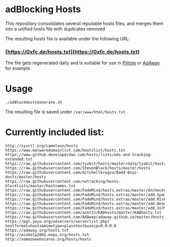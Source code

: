 # adBlocking Hosts

This repository consolidates several reputable hosts files, and merges them into a unified hosts file with duplicates removed.

The resulting hosts file is available under the following URL:

### [https://0xfc.de/hosts.txt](https://0xfc.de/hosts.txt)

The file gets regenerated daily and is suitable for use in [PiHole](https://pi-hole.net/) or [AdAway](https://adaway.org/) for example.

# Usage
```
./adBlockHostsGenerate.sh
```
The resulting file is saved under `/var/www/html/hosts.txt`
# Currently included list:
```
http://sysctl.org/cameleon/hosts
https://www.malwaredomainlist.com/hostslist/hosts.txt
https://www.github.developerdan.com/hosts/lists/ads-and-tracking-extended.txt
https://raw.githubusercontent.com/tyzbit/hosts/master/data/tyzbit/hosts
https://raw.githubusercontent.com/StevenBlack/hosts/master/hosts
https://raw.githubusercontent.com/mitchellkrogza/Badd-Boyz-Hosts/master/hosts
https://raw.githubusercontent.com/notracking/hosts-blocklists/master/hostnames.txt
https://raw.githubusercontent.com/FadeMind/hosts.extras/master/UncheckyAds/hosts
https://raw.githubusercontent.com/FadeMind/hosts.extras/master/add.Spam/hosts
https://raw.githubusercontent.com/FadeMind/hosts.extras/master/add.Risk/hosts
https://raw.githubusercontent.com/FadeMind/hosts.extras/master/add.Dead/hosts
https://raw.githubusercontent.com/FadeMind/hosts.extras/master/add.2o7Net/hosts
https://raw.githubusercontent.com/azet12/KADhosts/master/KADhosts.txt
https://raw.githubusercontent.com/AdAway/adaway.github.io/master/hosts.txt
https://pgl.yoyo.org/adservers/serverlist.php?hostformat=hosts&mimetype=plaintext&useip=0.0.0.0
https://adaway.org/hosts.txt
http://winhelp2002.mvps.org/hosts.txt
http://someonewhocares.org/hosts/hosts
```
